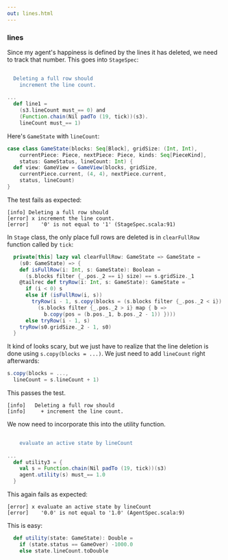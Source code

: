 ```yaml
---
out: lines.html
---
```


### lines

Since my agent's happiness is defined by the lines it has deleted, we need to track that number. This goes into `StageSpec`:

```scala
                                                                              s2"""
  Deleting a full row should
    increment the line count.                                                 \$line1
                                                                              """
...
  def line1 =
    (s3.lineCount must_== 0) and
    (Function.chain(Nil padTo (19, tick))(s3).
    lineCount must_== 1)
```

Here's `GameState` with `lineCount`:

```scala
case class GameState(blocks: Seq[Block], gridSize: (Int, Int),
    currentPiece: Piece, nextPiece: Piece, kinds: Seq[PieceKind],
    status: GameStatus, lineCount: Int) {
  def view: GameView = GameView(blocks, gridSize,
    currentPiece.current, (4, 4), nextPiece.current,
    status, lineCount)
}
```

The test fails as expected:

```
[info] Deleting a full row should
[error] x increment the line count.
[error]    '0' is not equal to '1' (StageSpec.scala:91)
```

In `Stage` class, the only place full rows are deleted is in `clearFullRow` function called by `tick`:

```scala
  private[this] lazy val clearFullRow: GameState => GameState =
    (s0: GameState) => {
    def isFullRow(i: Int, s: GameState): Boolean =
      (s.blocks filter {_.pos._2 == i} size) == s.gridSize._1
    @tailrec def tryRow(i: Int, s: GameState): GameState =
      if (i < 0) s 
      else if (isFullRow(i, s))
        tryRow(i - 1, s.copy(blocks = (s.blocks filter {_.pos._2 < i}) ++
          (s.blocks filter {_.pos._2 > i} map { b =>
            b.copy(pos = (b.pos._1, b.pos._2 - 1)) })))  
      else tryRow(i - 1, s)
    tryRow(s0.gridSize._2 - 1, s0)
  }
```

It kind of looks scary, but we just have to realize that the line deletion is done using `s.copy(blocks = ...)`. We just need to add `lineCount` right afterwards:

```scala
s.copy(blocks = ...,
  lineCount = s.lineCount + 1)
```

This passes the test.

```
[info]   Deleting a full row should
[info]     + increment the line count.
```

We now need to incorporate this into the utility function.

```scala
                                                                              s2"""
    evaluate an active state by lineCount                                     \$utility3
                                                                              """
...
  def utility3 = {
    val s = Function.chain(Nil padTo (19, tick))(s3)
    agent.utility(s) must_== 1.0
  }
```

This again fails as expected:

```
[error] x evaluate an active state by lineCount
[error]    '0.0' is not equal to '1.0' (AgentSpec.scala:9)
```

This is easy:

```scala
  def utility(state: GameState): Double =
    if (state.status == GameOver) -1000.0
    else state.lineCount.toDouble
```
